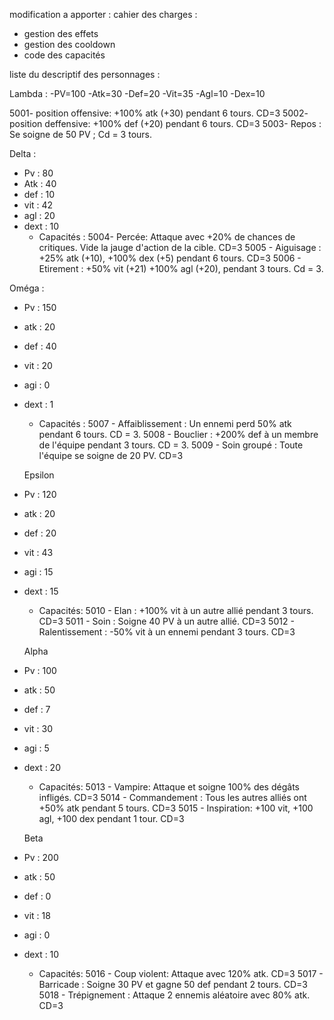 modification a apporter :
cahier des charges : 
- gestion des effets
- gestion des cooldown
- code des capacités






liste du descriptif des personnages :


Lambda : 
-PV=100
-Atk=30
-Def=20
-Vit=35
-Agl=10
-Dex=10

5001- position offensive: +100% atk (+30) pendant 6 tours. CD=3
5002- position deffensive: +100% def (+20) pendant 6 tours. CD=3
5003- Repos : Se soigne de 50 PV ; Cd = 3 tours.

Delta : 
- Pv : 80
- Atk : 40
- def : 10
- vit : 42
- agl : 20
- dext : 10
  - Capacités : 
5004- Percée: Attaque avec +20% de chances de critiques. Vide la jauge d'action de la cible. CD=3
5005  - Aiguisage : +25% atk (+10), +100% dex (+5) pendant 6 tours. CD=3
5006  - Etirement : +50% vit (+21) +100% agl (+20), pendant 3 tours. Cd = 3.

Oméga : 
- Pv : 150
- atk : 20
- def : 40
- vit : 20
- agi : 0 
- dext : 1
  - Capacités : 
5007  - Affaiblissement : Un ennemi perd 50% atk pendant 6 tours. CD = 3.
5008  - Bouclier : +200% def à un membre de l'équipe pendant 3 tours. CD = 3.
5009  - Soin groupé : Toute l'équipe se soigne de 20 PV. CD=3
 
  Epsilon
- Pv : 120
- atk : 20
- def : 20
- vit : 43
- agi : 15 
- dext : 15
  - Capacités:
5010  - Elan : +100% vit à un autre allié pendant 3 tours. CD=3
5011  - Soin : Soigne 40 PV à un autre allié. CD=3
5012  - Ralentissement : -50% vit à un ennemi pendant 3 tours. CD=3

  Alpha
- Pv : 100
- atk : 50
- def : 7
- vit : 30
- agi : 5 
- dext : 20
    - Capacités:
5013 - Vampire: Attaque et soigne 100% des dégâts infligés. CD=3
5014 - Commandement : Tous les autres alliés ont +50% atk pendant 5 tours. CD=3
5015 - Inspiration: +100 vit, +100 agl, +100 dex pendant 1 tour. CD=3

  Beta
- Pv : 200
- atk : 50
- def : 0
- vit : 18
- agi : 0 
- dext : 10
    - Capacités:
5016 - Coup violent: Attaque avec 120% atk. CD=3
5017 - Barricade : Soigne 30 PV et gagne 50 def pendant 2 tours. CD=3
5018 - Trépignement : Attaque 2 ennemis aléatoire avec 80% atk. CD=3
